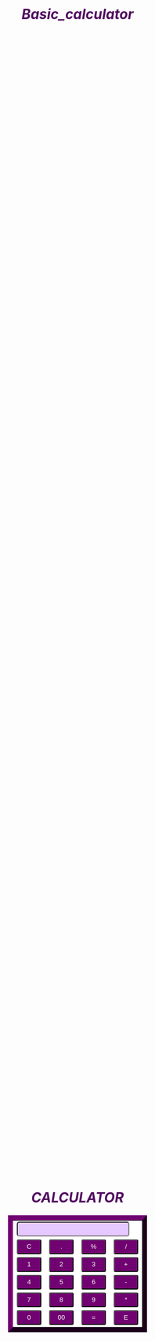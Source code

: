 # Basic_calculator
<!DOCTYPE html>
<html>
<head>
<title>Calculator</title><br />
<style>
html{
    background-image: url("https://shorturl.at/Yzu8L");
}
body{
    place-items: center;
    display: grid;
    background-image: url("https://shorturl.at/hjsuN");
    background-size: cover;
}
table{
    border-style: outset;
    padding: 0%;
    border-spacing: 7px;
    border-width: 10px;
    border-color: rgb(113, 2, 113);
    background-color:rgb(255, 255, 255);
}
input[type="button"] {
        width: 50px;
        height: 30px;
        border-style: outset;
        color: white ;
        background-color: rgb(113, 2, 113);
        border-radius: 3px;
 }
 input[type="text"]{
    border-style:inset;
    background-color:rgb(229, 200, 255);
    border-radius: 5px;
    height: 30px;
    width: 230px;
 }
 h1{
    font-style:oblique;
  color: rgb(81, 12, 95);
  text-align: center;
 }
</style>
</head>
<body>
<div class="main">
<table>
  <h1>CALCULATOR</h1>
  <tr>
    <td colspan="4">
      <input id="display" type="text">
    </td>
  </tr>
  <tr>
    <td><input type="button" value="C"
onclick="document.getElementById('display').value = ''"></td>
    <td><input type="button" value="."
onclick="document.getElementById('display').value = '.'"></td>
    <td><input type="button" value="%"
onclick="document.getElementById('display').value +='%'"></td>
    <td><input type="button" value="/"
onclick="document.getElementById('display').value +='/'"></td>
  </tr>
  <tr>
    <td><input type="button" value="1"
onclick="document.getElementById('display').value +='1'"></td>
    <td><input type="button" value="2"
onclick="document.getElementById('display').value +='2'"></td>
    <td><input type="button" value="3"
onclick="document.getElementById('display').value +='3'"></td>
    <td><input type="button" value="+"
onclick="document.getElementById('display').value +='+'"></td>
  </tr>
  <tr>
    <td><input type="button" value="4"
onclick="document.getElementById('display').value +='4'"></td>
    <td><input type="button" value="5"
onclick="document.getElementById('display').value +='5'"></td>
    <td><input type="button" value="6"
onclick="document.getElementById('display').value +='6'"></td>
    <td><input type="button" value="-"
onclick="document.getElementById('display').value +='-'"></td>
  </tr>
  <tr>
    <td><input type="button" value="7"
onclick="document.getElementById('display').value +='7'"></td>
    <td><input type="button" value="8"
onclick="document.getElementById('display').value +='8'"></td>
    <td><input type="button" value="9"
onclick="document.getElementById('display').value +='9'"></td>
    <td><input type="button" value="*"
onclick="document.getElementById('display').value +='*'"></td>
  </tr>
  <tr>
    <td><input type="button" value="0"
onclick="document.getElementById('display').value +='0'"></td>
    <td><input type="button" value="00"
onclick="document.getElementById('display').value +='00'"></td>
    <td><input type="button" value="="
onclick="document.getElementById('display').value =eval(document.getElementById('display').value)"></td>
    <td><input type="button" value="E"
onclick="document.getElementById('display').value = document.getElementById('display').value.slice(0, -1)"></td>
        
  </tr>
</table>
</div>
</body>
</html>
